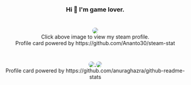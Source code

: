 <h3 align="center"> Hi 👋 I'm game lover. </h3>

#
<div align=center>
    <a href="https://steamcommunity.com/id/kkilme/" target="_blank">
        <img style="border-radius:25px" src="https://steam-stat.vercel.app/api?profileName=kkirmi1" href="https://steamcommunity.com/id/kkirmi1/"/>
    </a>
</div>
<div align="center"> Click above image to view my steam profile. </div>

<div align="center"> Profile card powered by https://github.com/Ananto30/steam-stat </div>

#
<div align="center">
    <a href="https://github.com/anuraghazra/github-readme-stats" target="_blank">
        <img align="center" style="border-radius:25px" src="https://github-readme-stats.vercel.app/api/top-langs/?username=kkilme&layout=compact&theme=dark"/>
    </a>
    <a href="https://github.com/anuraghazra/github-readme-stats" target="_blank">
        <img align="center" style="border-radius:25px" src="https://github-readme-stats.vercel.app/api?username=kkilme&hide=issues,stars,contribs&hide_rank=true&count_private=true&show_icons=true&theme=dark&include_all_commits=true"/>
    </a>
</div>
<div align="center"> Profile card powered by https://github.com/anuraghazra/github-readme-stats </div>
